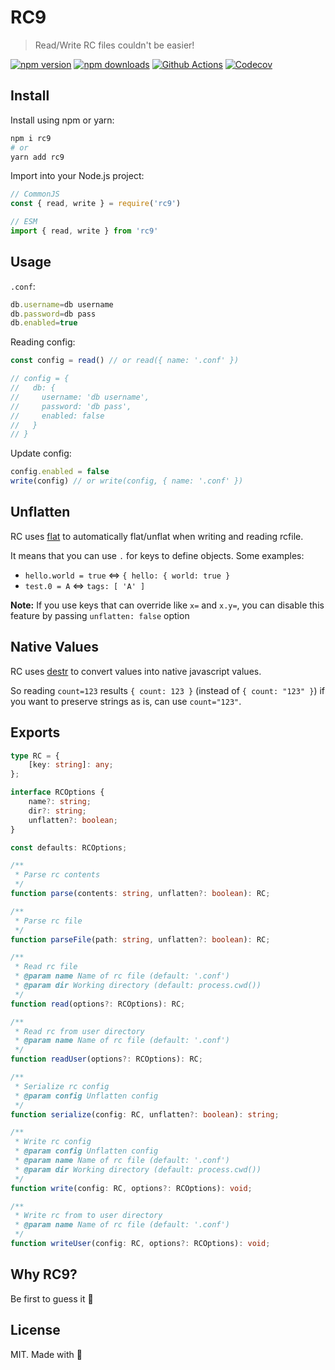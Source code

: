 # RC**9**

> Read/Write RC files couldn't be easier!

[![npm version][npm-version-src]][npm-version-href]
[![npm downloads][npm-downloads-src]][npm-downloads-href]
[![Github Actions][github-actions-src]][github-actions-href]
[![Codecov][codecov-src]][codecov-href]

## Install

Install using npm or yarn:

```bash
npm i rc9
# or
yarn add rc9
```

Import into your Node.js project:

```js
// CommonJS
const { read, write } = require('rc9')

// ESM
import { read, write } from 'rc9'
```

## Usage

`.conf`:

```ts
db.username=db username
db.password=db pass
db.enabled=true
```

Reading config:

```ts
const config = read() // or read({ name: '.conf' })

// config = {
//   db: {
//     username: 'db username',
//     password: 'db pass',
//     enabled: false
//   }
// }
```

Update config:

```ts
config.enabled = false
write(config) // or write(config, { name: '.conf' })
```

## Unflatten

RC uses [flat](https://www.npmjs.com/package/flat) to automatically flat/unflat when writing and reading rcfile.

It means that you can use `.` for keys to define objects. Some examples:

- `hello.world = true` <=> `{ hello: { world: true }`
- `test.0 = A` <=> `tags: [ 'A' ]`

**Note:** If you use keys that can override like `x=` and `x.y=`, you can disable this feature by passing `unflatten: false` option

## Native Values

RC uses [destr](https://www.npmjs.com/package/destr) to convert values into native javascript values.

So reading `count=123` results `{ count: 123 }` (instead of `{ count: "123" }`) if you want to preserve strings as is, can use `count="123"`.

## Exports

```ts
type RC = {
    [key: string]: any;
};

interface RCOptions {
    name?: string;
    dir?: string;
    unflatten?: boolean;
}

const defaults: RCOptions;

/**
 * Parse rc contents
 */
function parse(contents: string, unflatten?: boolean): RC;

/**
 * Parse rc file
 */
function parseFile(path: string, unflatten?: boolean): RC;

/**
 * Read rc file
 * @param name Name of rc file (default: '.conf')
 * @param dir Working directory (default: process.cwd())
 */
function read(options?: RCOptions): RC;

/**
 * Read rc from user directory
 * @param name Name of rc file (default: '.conf')
 */
function readUser(options?: RCOptions): RC;

/**
 * Serialize rc config
 * @param config Unflatten config
 */
function serialize(config: RC, unflatten?: boolean): string;

/**
 * Write rc config
 * @param config Unflatten config
 * @param name Name of rc file (default: '.conf')
 * @param dir Working directory (default: process.cwd())
 */
function write(config: RC, options?: RCOptions): void;

/**
 * Write rc from to user directory
 * @param name Name of rc file (default: '.conf')
 */
function writeUser(config: RC, options?: RCOptions): void;
```

## Why RC**9**?

Be first to guess it 🐇

## License

MIT. Made with 💖

<!-- Badges -->
[npm-version-src]: https://img.shields.io/npm/v/create-require?style=flat-square
[npm-version-href]: https://npmjs.com/package/create-require

[npm-downloads-src]: https://img.shields.io/npm/dm/create-require?style=flat-square
[npm-downloads-href]: https://npmjs.com/package/create-require

[github-actions-src]: https://img.shields.io/github/workflow/status/nuxt-contrib/create-require/test/master?style=flat-square
[github-actions-href]: https://github.com/nuxt-contrib/create-require/actions?query=workflow%3Atest

[codecov-src]: https://img.shields.io/codecov/c/gh/nuxt-contrib/create-require/master?style=flat-square
[codecov-href]: https://codecov.io/gh/nuxt-contrib/create-require
